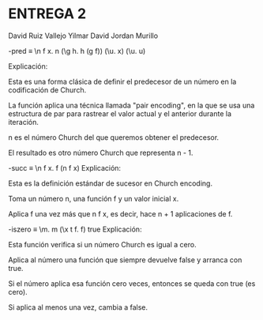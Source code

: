 # ENTREGA 2

David Ruiz Vallejo
Yilmar David Jordan Murillo


-pred ≡ \n f x. n (\g h. h (g f)) (\u. x) (\u. u)

Explicación:

Esta es una forma clásica de definir el predecesor de un número en la codificación de Church.

La función aplica una técnica llamada "pair encoding", en la que se usa una estructura de par para rastrear el valor actual y el anterior durante la iteración.

n es el número Church del que queremos obtener el predecesor.

El resultado es otro número Church que representa n - 1.


-succ ≡ \n f x. f (n f x)
Explicación:

Esta es la definición estándar de sucesor en Church encoding.

Toma un número n, una función f y un valor inicial x.

Aplica f una vez más que n f x, es decir, hace n + 1 aplicaciones de f.


-iszero ≡ \m. m (\x t f. f) true
Explicación:

Esta función verifica si un número Church es igual a cero.

Aplica al número una función que siempre devuelve false y arranca con true.

Si el número aplica esa función cero veces, entonces se queda con true (es cero).

Si aplica al menos una vez, cambia a false.

